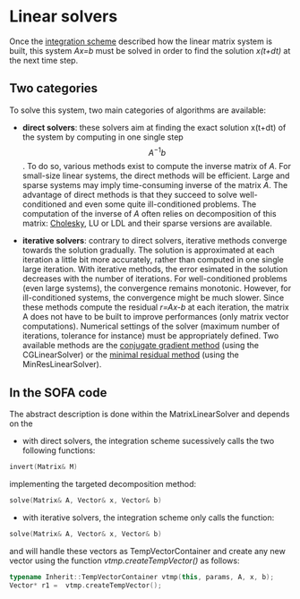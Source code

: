 Linear solvers
==============

Once the [integration scheme](https://www.sofa-framework.org/community/doc/main-principles/system-resolution/integration-schemes/) described how the linear matrix system is built, this system *Ax=b* must be solved in order to find the solution *x(t+dt)* at the next time step.


Two categories
--------------

To solve this system, two main categories of algorithms are available:

  * **direct solvers**: these solvers aim at finding the exact solution x(t+dt) of the system by computing in one single step $$A^{-1} b$$. To do so, various methods exist to compute the inverse matrix of *A*. For small-size linear systems, the direct methods will be efficient. Large and sparse systems may imply time-consuming inverse of the matrix *A*. The advantage of direct methods is that they succeed to solve well-conditioned and even some quite ill-conditioned problems. The computation of the inverse of *A* often relies on decomposition of this matrix: [Cholesky](https://en.wikipedia.org/wiki/Cholesky_decomposition), LU or LDL and their sparse versions are available.

  * **iterative solvers**: contrary to direct solvers, iterative methods converge towards the solution gradually. The solution is approximated at each iteration a little bit more accurately, rather than computed in one single large iteration. With iterative methods, the error esimated in the solution decreases with the number of iterations. For well-conditioned problems (even large systems), the convergence remains monotonic. However, for ill-conditioned systems, the convergence might be much slower. Since these methods compute the residual *r=Ax-b* at each iteration, the matrix A does not have to be built to improve performances (only matrix vector computations). Numerical settings of the solver (maximum number of iterations, tolerance for instance) must be appropriately defined. Two available methods are the [conjugate gradient method](http://en.wikipedia.org/wiki/Conjugate_gradient_method) (using the CGLinearSolver) or the [minimal residual method](http://en.wikipedia.org/wiki/Generalized_minimal_residual_method) (using the MinResLinearSolver).


In the SOFA code
----------------

The abstract description is done within the MatrixLinearSolver and depends on the 

* with direct solvers, the integration scheme sucessively calls the two following functions:
``` cpp
invert(Matrix& M)
```
implementing the targeted decomposition method:
``` cpp
solve(Matrix& A, Vector& x, Vector& b)
```
* with iterative solvers, the integration scheme only calls the function:
``` cpp
solve(Matrix& A, Vector& x, Vector& b)
```
and will handle these vectors as TempVectorContainer and create any new vector using the function *vtmp.createTempVector()* as follows:
``` cpp
typename Inherit::TempVectorContainer vtmp(this, params, A, x, b);
Vector* r1 =  vtmp.createTempVector();
```
